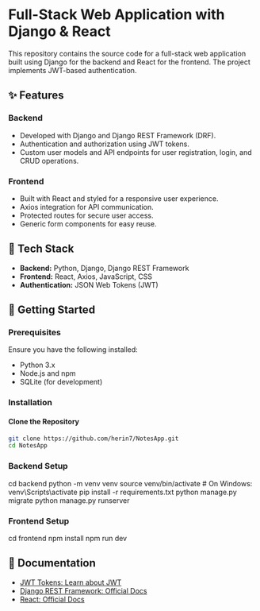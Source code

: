 # Full-Stack Web Application with Django & React

This repository contains the source code for a full-stack web application built using Django for the backend and React for the frontend. The project implements JWT-based authentication.

## ✨ Features

### Backend
- Developed with Django and Django REST Framework (DRF).
- Authentication and authorization using JWT tokens.
- Custom user models and API endpoints for user registration, login, and CRUD operations.

### Frontend
- Built with React and styled for a responsive user experience.
- Axios integration for API communication.
- Protected routes for secure user access.
- Generic form components for easy reuse.

## 🔧 Tech Stack
- **Backend:** Python, Django, Django REST Framework
- **Frontend:** React, Axios, JavaScript, CSS
- **Authentication:** JSON Web Tokens (JWT)

## 🚀 Getting Started

### Prerequisites
Ensure you have the following installed:
- Python 3.x
- Node.js and npm
- SQLite (for development)

### Installation

#### Clone the Repository
```bash
git clone https://github.com/herin7/NotesApp.git
cd NotesApp
```
### Backend Setup
cd backend
python -m venv venv
source venv/bin/activate  # On Windows: venv\Scripts\activate
pip install -r requirements.txt
python manage.py migrate
python manage.py runserver


### Frontend Setup
cd frontend
npm install
npm run dev


## 🔐 Documentation
- [JWT Tokens: Learn about JWT](https://jwt.io/)
- [Django REST Framework: Official Docs](https://www.django-rest-framework.org/)
- [React: Official Docs](https://reactjs.org/)

